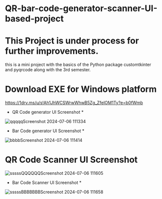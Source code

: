 # QR-bar-code-generator-scanner-UI-based-project #
# This Project is under process for further improvements. #


this is a mini project with the basics of the Python package customtkinter and pyqrcode along with the 3rd semester.
# Download EXE for Windows platform #
https://1drv.ms/u/s!Ah1JhWCSWrwWhwB5Zg_ZfeIOM1Ty?e=b0fWmb

* QR Code generator UI Screenshot *

![qqqqqScreenshot 2024-07-06 111334](https://github.com/ankit-tejwan/QR-code-bar-code-generator-and-scanner-UI-based-software/assets/77053184/3c287ced-c0ea-4c5f-8d5e-95440f5504bb)

* Bar Code generator UI Screenshot *
  
![bbbbScreenshot 2024-07-06 111414](https://github.com/ankit-tejwan/QR-code-bar-code-generator-and-scanner-UI-based-software/assets/77053184/5cdaec2f-285b-4da4-93f8-532d8b6dfce2)


# QR Code Scanner UI Screenshot #

![sssssQQQQQQScreenshot 2024-07-06 111605](https://github.com/ankit-tejwan/QR-code-bar-code-generator-and-scanner-UI-based-software/assets/77053184/61995407-0983-4030-ac49-1f91caa14c0c)


* Bar Code Scanner UI Screenshot *

![sssssBBBBBBBScreenshot 2024-07-06 111658](https://github.com/ankit-tejwan/QR-code-bar-code-generator-and-scanner-UI-based-software/assets/77053184/305d3fb3-4a38-42ad-a315-e4b94b04e454)
